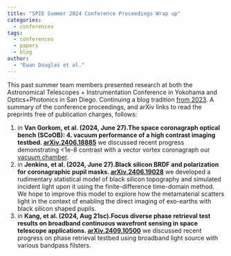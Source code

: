 ```yaml
---
title: "SPIE Summer 2024 Conference Proceedings Wrap up"
categories:
  - conferences
tags:
  - conferences
  - papers
  - blog
author:
  - "Ewan Douglas et al."
---
```


This past summer team members presented research at both the Astronomical Telescopes + Instrumentation Conference in Yokohama and Optics+Photonics in San Diego. Continuing a blog tradition [from 2023](https://uasal.github.io/conferences/SPIE_OP_2023/). A summary of the conference proceedings, and arXiv links to read the preprints free of publication charges, follows: 
1. in **Van Gorkom, et al. (2024, June 27).The space coronagraph optical bench (SCoOB): 4. vacuum performance of a high contrast imaging testbed. [arXiv.2406.18885](https://arxiv.org/abs/2406.18885)** we discussed recent progress demonstrating <1e-8 contrast with a vector vortex coronagraph our [vacuum chamber](https://uasal.github.io/Facilities/#thermal-vacuum-testing).
1. in **Jenkins, et al. (2024, June 27).Black silicon BRDF and polarization for coronagraphic pupil masks. [arXiv.2406.19028](https://arxiv.org/abs/2406.19028)** we developed a rudimentary statistical model of black silicon topography and simulated incident light upon it using the finite-difference time-domain method. We hope to improve this model to explore how the metamaterial scatters light in the context of enabling the direct imaging of exo-earths with black silicon shaped pupils.  
1. in **Kang, et al. (2024, Aug 21sc).Focus diverse phase retrieval test results on broadband continuous wavefront sensing in space telescope applications. [arXiv.2409.10500](https://arxiv.org/pdf/2409.10500)** we discussed recent progress on phase retrieval testbed using broadband light source with various bandpass filsters.  
